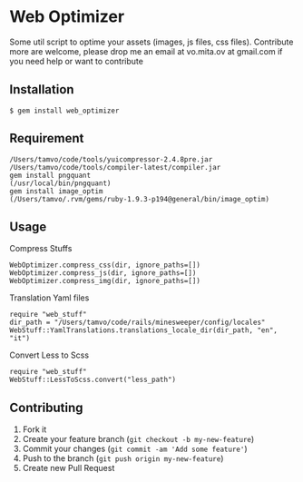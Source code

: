 # Web Optimizer

Some util script to optime your assets (images, js files, css files).
Contribute more are welcome, please drop me an email at
vo.mita.ov at gmail.com if you need help or want to contribute

## Installation

    $ gem install web_optimizer

## Requirement

    /Users/tamvo/code/tools/yuicompressor-2.4.8pre.jar
    /Users/tamvo/code/tools/compiler-latest/compiler.jar
    gem install pngquant
    (/usr/local/bin/pngquant)
    gem install image_optim
    (/Users/tamvo/.rvm/gems/ruby-1.9.3-p194@general/bin/image_optim)

## Usage

Compress Stuffs
```
WebOptimizer.compress_css(dir, ignore_paths=[])
WebOptimizer.compress_js(dir, ignore_paths=[])
WebOptimizer.compress_img(dir, ignore_paths=[])
```

Translation Yaml files
```
require "web_stuff"
dir_path = "/Users/tamvo/code/rails/minesweeper/config/locales"
WebStuff::YamlTranslations.translations_locale_dir(dir_path, "en", "it")
```

Convert Less to Scss
```
require "web_stuff"
WebStuff::LessToScss.convert("less_path")
```

## Contributing

1. Fork it
2. Create your feature branch (`git checkout -b my-new-feature`)
3. Commit your changes (`git commit -am 'Add some feature'`)
4. Push to the branch (`git push origin my-new-feature`)
5. Create new Pull Request


